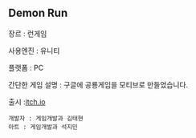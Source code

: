 ## Demon Run
장르 : 런게임

사용엔진 : 유니티

플랫폼 : PC

간단한 게임 설명 : 구글에 공룡게임을 모티브로 만들었습니다.

출시 :[itch.io](https://itch.io/game/edit/972225#published)


```
개발자 : 게임개발과 김태현
아트 : 게임개발과 석지민
```
